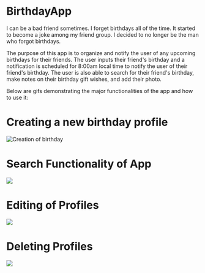 # BirthdayApp
I can be a bad friend sometimes. I forget birthdays all of the time. It started to become a joke among my friend group. I decided to no longer be the man who forgot birthdays.  
  
The purpose of this app is to organize and notify the user of any upcoming birthdays for their friends. The user inputs their friend's birthday and a notification is
scheduled for 8:00am local time to notify the user of their friend's birthday. The user is also able to search for their friend's birthday, make notes on their birthday  gift wishes, and add their photo.  
  
Below are gifs demonstrating the major functionalities of the app and how to use it:

# Creating a new birthday profile
![Creation of birthday](https://user-images.githubusercontent.com/85595934/234044278-29c899a7-0e1c-4eaa-8509-099ad4d11436.gif)
# Search Functionality of App 
![](https://github.com/ethanj12/BirthdayApp/blob/Main-Branch/Gif%20of%20Search%20Functionality.gif)  
# Editing of Profiles
![](https://github.com/ethanj12/BirthdayApp/blob/Main-Branch/GIF%20of%20Edit%20Screen%20Corrections.gif)  
# Deleting Profiles
![](https://github.com/ethanj12/BirthdayApp/blob/Main-Branch/Gif%20of%20Profile%20Deletion.gif)  
